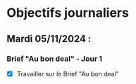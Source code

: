 # Objectifs journaliers

## Mardi 05/11/2024 :

### Brief "Au bon deal" - Jour 1

- [x] Travailler sur le Brief "Au bon deal"
